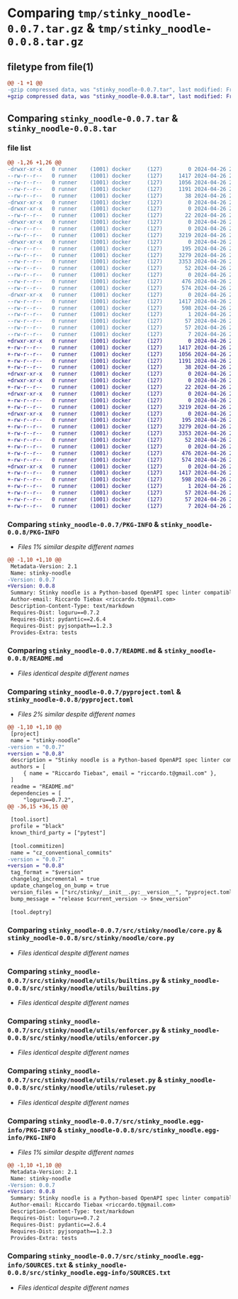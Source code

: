 # Comparing `tmp/stinky_noodle-0.0.7.tar.gz` & `tmp/stinky_noodle-0.0.8.tar.gz`

## filetype from file(1)

```diff
@@ -1 +1 @@
-gzip compressed data, was "stinky_noodle-0.0.7.tar", last modified: Fri Apr 26 20:36:15 2024, max compression
+gzip compressed data, was "stinky_noodle-0.0.8.tar", last modified: Fri Apr 26 20:44:08 2024, max compression
```

## Comparing `stinky_noodle-0.0.7.tar` & `stinky_noodle-0.0.8.tar`

### file list

```diff
@@ -1,26 +1,26 @@
-drwxr-xr-x   0 runner    (1001) docker     (127)        0 2024-04-26 20:36:15.525505 stinky_noodle-0.0.7/
--rw-r--r--   0 runner    (1001) docker     (127)     1417 2024-04-26 20:36:15.525505 stinky_noodle-0.0.7/PKG-INFO
--rw-r--r--   0 runner    (1001) docker     (127)     1056 2024-04-26 20:36:11.000000 stinky_noodle-0.0.7/README.md
--rw-r--r--   0 runner    (1001) docker     (127)     1191 2024-04-26 20:36:11.000000 stinky_noodle-0.0.7/pyproject.toml
--rw-r--r--   0 runner    (1001) docker     (127)       38 2024-04-26 20:36:15.525505 stinky_noodle-0.0.7/setup.cfg
-drwxr-xr-x   0 runner    (1001) docker     (127)        0 2024-04-26 20:36:15.521505 stinky_noodle-0.0.7/src/
-drwxr-xr-x   0 runner    (1001) docker     (127)        0 2024-04-26 20:36:15.521505 stinky_noodle-0.0.7/src/stinky/
--rw-r--r--   0 runner    (1001) docker     (127)       22 2024-04-26 20:36:11.000000 stinky_noodle-0.0.7/src/stinky/__init__.py
-drwxr-xr-x   0 runner    (1001) docker     (127)        0 2024-04-26 20:36:15.521505 stinky_noodle-0.0.7/src/stinky/noodle/
--rw-r--r--   0 runner    (1001) docker     (127)        0 2024-04-26 20:36:11.000000 stinky_noodle-0.0.7/src/stinky/noodle/__init__.py
--rw-r--r--   0 runner    (1001) docker     (127)     3219 2024-04-26 20:36:11.000000 stinky_noodle-0.0.7/src/stinky/noodle/core.py
-drwxr-xr-x   0 runner    (1001) docker     (127)        0 2024-04-26 20:36:15.521505 stinky_noodle-0.0.7/src/stinky/noodle/utils/
--rw-r--r--   0 runner    (1001) docker     (127)      195 2024-04-26 20:36:11.000000 stinky_noodle-0.0.7/src/stinky/noodle/utils/__init__.py
--rw-r--r--   0 runner    (1001) docker     (127)     3279 2024-04-26 20:36:11.000000 stinky_noodle-0.0.7/src/stinky/noodle/utils/builtins.py
--rw-r--r--   0 runner    (1001) docker     (127)     3353 2024-04-26 20:36:11.000000 stinky_noodle-0.0.7/src/stinky/noodle/utils/enforcer.py
--rw-r--r--   0 runner    (1001) docker     (127)       52 2024-04-26 20:36:11.000000 stinky_noodle-0.0.7/src/stinky/noodle/utils/exceptions.py
--rw-r--r--   0 runner    (1001) docker     (127)        0 2024-04-26 20:36:11.000000 stinky_noodle-0.0.7/src/stinky/noodle/utils/file.py
--rw-r--r--   0 runner    (1001) docker     (127)      476 2024-04-26 20:36:11.000000 stinky_noodle-0.0.7/src/stinky/noodle/utils/parser.py
--rw-r--r--   0 runner    (1001) docker     (127)      574 2024-04-26 20:36:11.000000 stinky_noodle-0.0.7/src/stinky/noodle/utils/ruleset.py
-drwxr-xr-x   0 runner    (1001) docker     (127)        0 2024-04-26 20:36:15.525505 stinky_noodle-0.0.7/src/stinky_noodle.egg-info/
--rw-r--r--   0 runner    (1001) docker     (127)     1417 2024-04-26 20:36:15.000000 stinky_noodle-0.0.7/src/stinky_noodle.egg-info/PKG-INFO
--rw-r--r--   0 runner    (1001) docker     (127)      598 2024-04-26 20:36:15.000000 stinky_noodle-0.0.7/src/stinky_noodle.egg-info/SOURCES.txt
--rw-r--r--   0 runner    (1001) docker     (127)        1 2024-04-26 20:36:15.000000 stinky_noodle-0.0.7/src/stinky_noodle.egg-info/dependency_links.txt
--rw-r--r--   0 runner    (1001) docker     (127)       57 2024-04-26 20:36:15.000000 stinky_noodle-0.0.7/src/stinky_noodle.egg-info/entry_points.txt
--rw-r--r--   0 runner    (1001) docker     (127)       57 2024-04-26 20:36:15.000000 stinky_noodle-0.0.7/src/stinky_noodle.egg-info/requires.txt
--rw-r--r--   0 runner    (1001) docker     (127)        7 2024-04-26 20:36:15.000000 stinky_noodle-0.0.7/src/stinky_noodle.egg-info/top_level.txt
+drwxr-xr-x   0 runner    (1001) docker     (127)        0 2024-04-26 20:44:08.833288 stinky_noodle-0.0.8/
+-rw-r--r--   0 runner    (1001) docker     (127)     1417 2024-04-26 20:44:08.833288 stinky_noodle-0.0.8/PKG-INFO
+-rw-r--r--   0 runner    (1001) docker     (127)     1056 2024-04-26 20:44:04.000000 stinky_noodle-0.0.8/README.md
+-rw-r--r--   0 runner    (1001) docker     (127)     1191 2024-04-26 20:44:04.000000 stinky_noodle-0.0.8/pyproject.toml
+-rw-r--r--   0 runner    (1001) docker     (127)       38 2024-04-26 20:44:08.833288 stinky_noodle-0.0.8/setup.cfg
+drwxr-xr-x   0 runner    (1001) docker     (127)        0 2024-04-26 20:44:08.829288 stinky_noodle-0.0.8/src/
+drwxr-xr-x   0 runner    (1001) docker     (127)        0 2024-04-26 20:44:08.829288 stinky_noodle-0.0.8/src/stinky/
+-rw-r--r--   0 runner    (1001) docker     (127)       22 2024-04-26 20:44:04.000000 stinky_noodle-0.0.8/src/stinky/__init__.py
+drwxr-xr-x   0 runner    (1001) docker     (127)        0 2024-04-26 20:44:08.829288 stinky_noodle-0.0.8/src/stinky/noodle/
+-rw-r--r--   0 runner    (1001) docker     (127)        0 2024-04-26 20:44:04.000000 stinky_noodle-0.0.8/src/stinky/noodle/__init__.py
+-rw-r--r--   0 runner    (1001) docker     (127)     3219 2024-04-26 20:44:04.000000 stinky_noodle-0.0.8/src/stinky/noodle/core.py
+drwxr-xr-x   0 runner    (1001) docker     (127)        0 2024-04-26 20:44:08.833288 stinky_noodle-0.0.8/src/stinky/noodle/utils/
+-rw-r--r--   0 runner    (1001) docker     (127)      195 2024-04-26 20:44:04.000000 stinky_noodle-0.0.8/src/stinky/noodle/utils/__init__.py
+-rw-r--r--   0 runner    (1001) docker     (127)     3279 2024-04-26 20:44:04.000000 stinky_noodle-0.0.8/src/stinky/noodle/utils/builtins.py
+-rw-r--r--   0 runner    (1001) docker     (127)     3353 2024-04-26 20:44:04.000000 stinky_noodle-0.0.8/src/stinky/noodle/utils/enforcer.py
+-rw-r--r--   0 runner    (1001) docker     (127)       52 2024-04-26 20:44:04.000000 stinky_noodle-0.0.8/src/stinky/noodle/utils/exceptions.py
+-rw-r--r--   0 runner    (1001) docker     (127)        0 2024-04-26 20:44:04.000000 stinky_noodle-0.0.8/src/stinky/noodle/utils/file.py
+-rw-r--r--   0 runner    (1001) docker     (127)      476 2024-04-26 20:44:04.000000 stinky_noodle-0.0.8/src/stinky/noodle/utils/parser.py
+-rw-r--r--   0 runner    (1001) docker     (127)      574 2024-04-26 20:44:04.000000 stinky_noodle-0.0.8/src/stinky/noodle/utils/ruleset.py
+drwxr-xr-x   0 runner    (1001) docker     (127)        0 2024-04-26 20:44:08.833288 stinky_noodle-0.0.8/src/stinky_noodle.egg-info/
+-rw-r--r--   0 runner    (1001) docker     (127)     1417 2024-04-26 20:44:08.000000 stinky_noodle-0.0.8/src/stinky_noodle.egg-info/PKG-INFO
+-rw-r--r--   0 runner    (1001) docker     (127)      598 2024-04-26 20:44:08.000000 stinky_noodle-0.0.8/src/stinky_noodle.egg-info/SOURCES.txt
+-rw-r--r--   0 runner    (1001) docker     (127)        1 2024-04-26 20:44:08.000000 stinky_noodle-0.0.8/src/stinky_noodle.egg-info/dependency_links.txt
+-rw-r--r--   0 runner    (1001) docker     (127)       57 2024-04-26 20:44:08.000000 stinky_noodle-0.0.8/src/stinky_noodle.egg-info/entry_points.txt
+-rw-r--r--   0 runner    (1001) docker     (127)       57 2024-04-26 20:44:08.000000 stinky_noodle-0.0.8/src/stinky_noodle.egg-info/requires.txt
+-rw-r--r--   0 runner    (1001) docker     (127)        7 2024-04-26 20:44:08.000000 stinky_noodle-0.0.8/src/stinky_noodle.egg-info/top_level.txt
```

### Comparing `stinky_noodle-0.0.7/PKG-INFO` & `stinky_noodle-0.0.8/PKG-INFO`

 * *Files 1% similar despite different names*

```diff
@@ -1,10 +1,10 @@
 Metadata-Version: 2.1
 Name: stinky-noodle
-Version: 0.0.7
+Version: 0.0.8
 Summary: Stinky noodle is a Python-based OpenAPI spec linter compatible with spectral rulesets
 Author-email: Riccardo Tiebax <riccardo.t@gmail.com>
 Description-Content-Type: text/markdown
 Requires-Dist: loguru==0.7.2
 Requires-Dist: pydantic==2.6.4
 Requires-Dist: pyjsonpath==1.2.3
 Provides-Extra: tests
```

### Comparing `stinky_noodle-0.0.7/README.md` & `stinky_noodle-0.0.8/README.md`

 * *Files identical despite different names*

### Comparing `stinky_noodle-0.0.7/pyproject.toml` & `stinky_noodle-0.0.8/pyproject.toml`

 * *Files 2% similar despite different names*

```diff
@@ -1,10 +1,10 @@
 [project]
 name = "stinky-noodle"
-version = "0.0.7"
+version = "0.0.8"
 description = "Stinky noodle is a Python-based OpenAPI spec linter compatible with spectral rulesets"
 authors = [
     { name = "Riccardo Tiebax", email = "riccardo.t@gmail.com" },
 ]
 readme = "README.md"
 dependencies = [
     "loguru==0.7.2",
@@ -36,15 +36,15 @@
 
 [tool.isort]
 profile = "black"
 known_third_party = ["pytest"]
 
 [tool.commitizen]
 name = "cz_conventional_commits"
-version = "0.0.7"
+version = "0.0.8"
 tag_format = "$version"
 changelog_incremental = true
 update_changelog_on_bump = true
 version_files = ["src/stinky/__init__.py:__version__", "pyproject.toml:^version"]
 bump_message = "release $current_version -> $new_version"
 
 [tool.deptry]
```

### Comparing `stinky_noodle-0.0.7/src/stinky/noodle/core.py` & `stinky_noodle-0.0.8/src/stinky/noodle/core.py`

 * *Files identical despite different names*

### Comparing `stinky_noodle-0.0.7/src/stinky/noodle/utils/builtins.py` & `stinky_noodle-0.0.8/src/stinky/noodle/utils/builtins.py`

 * *Files identical despite different names*

### Comparing `stinky_noodle-0.0.7/src/stinky/noodle/utils/enforcer.py` & `stinky_noodle-0.0.8/src/stinky/noodle/utils/enforcer.py`

 * *Files identical despite different names*

### Comparing `stinky_noodle-0.0.7/src/stinky/noodle/utils/ruleset.py` & `stinky_noodle-0.0.8/src/stinky/noodle/utils/ruleset.py`

 * *Files identical despite different names*

### Comparing `stinky_noodle-0.0.7/src/stinky_noodle.egg-info/PKG-INFO` & `stinky_noodle-0.0.8/src/stinky_noodle.egg-info/PKG-INFO`

 * *Files 1% similar despite different names*

```diff
@@ -1,10 +1,10 @@
 Metadata-Version: 2.1
 Name: stinky-noodle
-Version: 0.0.7
+Version: 0.0.8
 Summary: Stinky noodle is a Python-based OpenAPI spec linter compatible with spectral rulesets
 Author-email: Riccardo Tiebax <riccardo.t@gmail.com>
 Description-Content-Type: text/markdown
 Requires-Dist: loguru==0.7.2
 Requires-Dist: pydantic==2.6.4
 Requires-Dist: pyjsonpath==1.2.3
 Provides-Extra: tests
```

### Comparing `stinky_noodle-0.0.7/src/stinky_noodle.egg-info/SOURCES.txt` & `stinky_noodle-0.0.8/src/stinky_noodle.egg-info/SOURCES.txt`

 * *Files identical despite different names*

